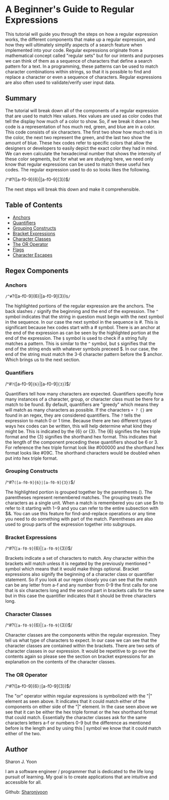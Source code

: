 # A Beginner's Guide to Regular Expressions

This tutorial will guide you through the steps on how a regular expression works, the different components that make up a regular expression, and how they will ultimately simplify aspects of a search feature when implemented into your code. Regular expressions originate from a mathematical concept called "regular sets" but for our intents and purposes we can think of them as a sequence of characters that define a search pattern for a text. In a programming, these patterns can be used to match character combinations within strings, so that it is possible to find and replace a character or even a sequence of characters. Regular expressions are also often used to validate/verify user input data.   

## Summary

The tutorial will break down all of the components of a regular expression that are used to match Hex values. Hex values are used as color codes that tell the display how much of a color to show. So, if we break it down a hex code is a representation of hos much red, green, and blue are in a color. This code consists of six characters. The first two show how much red is in the color, the next two represent the green, and the last two show the amount of blue. These hex codes refer to specific colors that allow the designers or developers to easily depict the exact color they had in mind. We can even calculate the hexadecimal number that shows the intensity of these color segments, but for what we are studying here, we need only know that regular expressions can be used to match these useful hex codes. The regular expression used to do so looks likes the following.

/^#?([a-f0-9]{6}|[a-f0-9]{3})$/

The next steps will break this down and make it comprehensible. 

## Table of Contents

- [Anchors](#anchors)
- [Quantifiers](#quantifiers)
- [Grouping Constructs](#grouping-constructs)
- [Bracket Expressions](#bracket-expressions)
- [Character Classes](#character-classes)
- [The OR Operator](#the-or-operator)
- [Flags](#flags)
- [Character Escapes](#character-escapes)

## Regex Components

### Anchors
`/^#`?([a-f0-9]{6}|[a-f0-9]{3})`$/`

The highlighted portions of the regular expression are the anchors. The back slashes `/` signify the beginning and the end of the expression. The `^` symbol indicates that the string in question must begin with the next symbol in the sequence. In our case the next symbol in the sequence is #. This is significant because hex codes start with a # symbol. There is an anchor at the end of the expression as can be seen by the highlighted portion at the end of the expression. The `$` symbol is used to check if a string fully matches a pattern. This is similar to the `^` symbol, but `$` signifies that the end of the string ends with whatever symbols preceed $. In our case, the end of the string must match the 3-6 character pattern before the $ anchor. Which brings us to the next section.  

### Quantifiers
/^#`?`([a-f0-9]`{6}`|[a-f0-9]`{3}`)$/

Quantifiers tell how many characters are expected. Quantifiers specifiy how many instances of a character, group, or character class must be there for a match to be found. By default, quantifiers are "greedy" which means they will match as many characters as possible. If the characters `+ ? {}` are found in an regex, they are considered quantifiers. The `?` tells the expression to match 0 or 1 time. Because there are two different types of ways hex codes can be written, this will help determine what kind they might be. This is indicated by the {6} or {3}. The {6} signifies the hex triple format and the {3} signifies the shorthand hex format. This indicates that the length of the component preceding these quantifiers shoud be 6 or 3. 
For reference the hex triple format look like #000000 and the shorthand hex format looks like #09C. The shorthand characters would be doubled when put into hex triple format. 

### Grouping Constructs
/^#?`([a-f0-9]{6}|[a-f0-9]{3})`$/

The highlighted portion is grouped together by the parentheses (). The parentheses represent remembered matches. The grouping treats the characters as a single unit. When a match is remembered you can use $n to refer to it starting with $1-$9 and you can refer to the entire subsection with $&. You can use this feature for find-and-replace operations or any time you need to do something with part of the match. Parentheses are also used to group parts of the expression together into subgroups. 

### Bracket Expressions
/^#?(`[a-f0-9]`{6}|`[a-f0-9]`{3})$/

Brackets indicate a set of characters to match. Any character within the brackets will match unless it is negated by the previously mentioned ^ symbol which means that it would make things optional. Bracket expressions also signify the beginning of a character class or quantifier statement. So if you look at our regex closely you can see that the match can be any letter from a-f and any number from 0-9 the first calls for one that is six characters long and the second part in brackets calls for the same but in this case the quantifier indicates that it should be three characters long. 

### Character Classes
/^#?(`[a-f0-9]`{6}|`[a-f0-9]`{3})$/

Character classes are the components within the regular expression. They tell us what type of characters to expect. In our case we can see that the character classes are contained within the brackets. There are two sets of character classes in our expression. It would be repetitive to go over the contents again so please see the section on bracket expressions for an explanation on the contents of the character classes. 

### The OR Operator
/^#?([a-f0-9]{6}`|`[a-f0-9]{3})$/

The "or" operator within regular expressions is symbolized with the "|" element as seen above. It indicates that it could match either of the components on either side of the "|" element. In the case seen above we see that it can be either the hex triple format or the hex shorthand format that could match. Essentially the character classes ask for the same characters letters a-f or numbers 0-9 but the difference as mentioned before is the length and by using this | symbol we know that it could match either of the two. 

## Author
Sharon J. Yoon

I am a software engineer /  programmer that is dedicated to the life long pursuit of learning. My goal is to create applications that are intuitive and accessible for all. 

Github: [Sharonjyoon](https://github.com/sharonjyoon)
